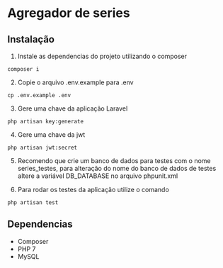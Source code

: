 # Agregador de series

## Instalação

1. Instale as dependencias do projeto utilizando o composer
```
composer i
```
2. Copie o arquivo .env.example para .env
```
cp .env.example .env
```

3. Gere uma chave da aplicação Laravel
```
php artisan key:generate
```
4. Gere uma chave da jwt
```
php artisan jwt:secret
```
5. Recomendo que crie um banco de dados para testes com o nome series_testes, para alteração do nome do banco de dados de testes altere a variável DB_DATABASE no arquivo phpunit.xml

6. Para rodar os testes da aplicação utilize o comando
```
php artisan test
```

## Dependencias
- Composer
- PHP 7
- MySQL
